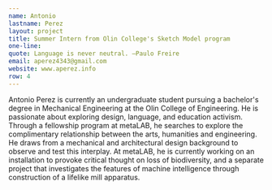 ```yaml
---
name: Antonio
lastname: Perez
layout: project
title: Summer Intern from Olin College's Sketch Model program
one-line: 
quote: Language is never neutral. —Paulo Freire
email: aperez4343@gmail.com
website: www.aperez.info
row: 4
---
```

Antonio Perez is currently an undergraduate student pursuing a bachelor's degree in Mechanical Engineering at the Olin College of Engineering. He is passionate about exploring design, language, and education activism. Through a fellowship program at metaLAB, he searches to explore the complimentary relationship between the arts, humanities and engineering. He draws from a mechanical and architectural design background to observe and test this interplay. At metaLAB, he is currently working on an installation to provoke critical thought on loss of biodiversity, and a separate project that investigates the features of machine intelligence through construction of a lifelike mill apparatus.
